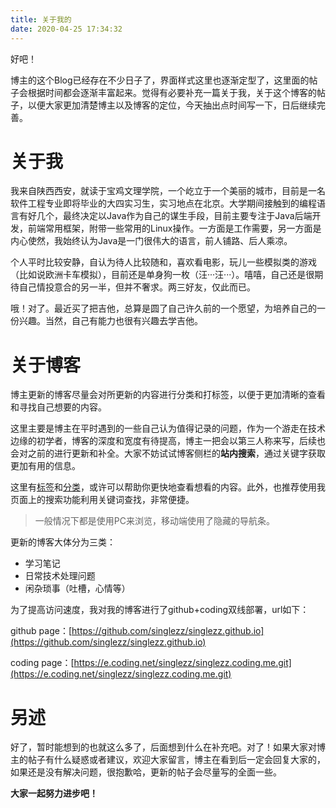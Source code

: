 ```yaml
---
title: 关于我的
date: 2020-04-25 17:34:32
---
```


好吧！

博主的这个Blog已经存在不少日子了，界面样式这里也逐渐定型了，这里面的帖子会根据时间都会逐渐丰富起来。觉得有必要补充一篇关于我，关于这个博客的帖子，以便大家更加清楚博主以及博客的定位，今天抽出点时间写一下，日后继续完善。

# 关于我

我来自陕西西安，就读于宝鸡文理学院，一个屹立于一个美丽的城市，目前是一名软件工程专业即将毕业的大四实习生，实习地点在北京。大学期间接触到的编程语言有好几个，最终决定以Java作为自己的谋生手段，目前主要专注于Java后端开发，前端常用框架，附带一些常用的Linux操作。一方面是工作需要，另一方面是内心使然，我始终认为Java是一门很伟大的语言，前人铺路、后人乘凉。

个人平时比较安静，自认为待人比较随和，喜欢看电影，玩儿一些模拟类的游戏（比如说欧洲卡车模拟），目前还是单身狗一枚（汪···汪···）。嘻嘻，自己还是很期待自己情投意合的另一半，但并不奢求。两三好友，仅此而已。

哦！对了。最近买了把吉他，总算是圆了自己许久前的一个愿望，为培养自己的一份兴趣。当然，自己有能力也很有兴趣去学吉他。

# 关于博客

博主更新的博客尽量会对所更新的内容进行分类和打标签，以便于更加清晰的查看和寻找自己想要的内容。

这里主要是博主在平时遇到的一些自己认为值得记录的问题，作为一个游走在技术边缘的初学者，博客的深度和宽度有待提高，博主一把会以第三人称来写，后续也会对之前的进行更新和补全。大家不妨试试博客侧栏的**站内搜索**，通过关键字获取更加有用的信息。

这里有[标签](https://surpass.org.cn/tags/)和[分类](https://surpass.org.cn/categories/)，或许可以帮助你更快地查看想看的内容。此外，也推荐使用我页面上的搜索功能利用关键词查找，非常便捷。

>一般情况下都是使用PC来浏览，移动端使用了隐藏的导航条。

更新的博客大体分为三类：

- 学习笔记
- 日常技术处理问题
- 闲杂琐事（吐槽，心情等）

为了提高访问速度，我对我的博客进行了github+coding双线部署，url如下：

github page：[https://github.com/singlezz/singlezz.github.io](https://github.com/singlezz/singlezz.github.io)

coding page：[https://e.coding.net/singlezz/singlezz.coding.me.git](https://e.coding.net/singlezz/singlezz.coding.me.git)

# 另述

好了，暂时能想到的也就这么多了，后面想到什么在补充吧。对了！如果大家对博主的帖子有什么疑惑或者建议，欢迎大家留言，博主在看到后一定会回复大家的，如果还是没有解决问题，很抱歉哈，更新的帖子会尽量写的全面一些。

**大家一起努力进步吧！**


